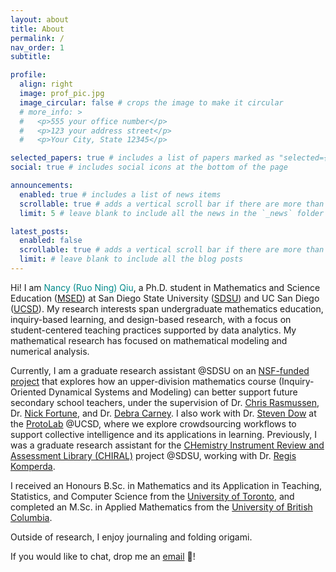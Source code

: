 ```yaml
---
layout: about
title: About
permalink: /
nav_order: 1
subtitle: 

profile:
  align: right
  image: prof_pic.jpg
  image_circular: false # crops the image to make it circular
  # more_info: >
  #   <p>555 your office number</p>
  #   <p>123 your address street</p>
  #   <p>Your City, State 12345</p>

selected_papers: true # includes a list of papers marked as "selected={true}"
social: true # includes social icons at the bottom of the page

announcements:
  enabled: true # includes a list of news items
  scrollable: true # adds a vertical scroll bar if there are more than 3 news items
  limit: 5 # leave blank to include all the news in the `_news` folder

latest_posts:
  enabled: false
  scrollable: true # adds a vertical scroll bar if there are more than 3 new posts items
  limit: # leave blank to include all the blog posts
---
```


Hi! I am <span style="color: #008B8B;">Nancy (Ruo Ning) Qiu</span>, a Ph.D. student in Mathematics and Science Education ([MSED](https://sci.sdsu.edu/crmse/msed/home.html)) at San Diego State University ([SDSU](https://www.sdsu.edu/)) and UC San Diego ([UCSD](https://ucsd.edu/)). My research interests span undergraduate mathematics education, inquiry-based learning, and design-based research, with a focus on student-centered teaching practices supported by data analytics. My mathematical research has focused on mathematical modeling and numerical analysis.

Currently, I am a graduate research assistant @SDSU on an [NSF-funded project](https://crmse.sdsu.edu/directory/projects/making-math-more-relevant) that explores how an upper-division mathematics course (Inquiry-Oriented Dynamical Systems and Modeling) can better support future secondary school teachers, under the supervision of Dr. [Chris Rasmussen](https://crmse.sdsu.edu/directory/rasmussen-chris), Dr. [Nick Fortune](https://www.wku.edu/math/facultystaff/nicholas_fortune), and Dr. [Debra Carney](https://ams.mines.edu/project/carney-debra/). 
I also work with Dr. [Steven Dow](https://spdow.ucsd.edu/) at the [ProtoLab](https://protolab.ucsd.edu/) @UCSD, where we explore crowdsourcing workflows to support collective intelligence and its applications in learning. 
Previously, I was a graduate research assistant for the [CHemistry Instrument Review and Assessment Library (CHIRAL)](https://komperda-cer.sdsu.edu/current-projects/#CHIRAL) project @SDSU, working with Dr. [Regis Komperda](https://www.chemistry.sdsu.edu/faculty/index.php?name=Komperda).

I received an Honours B.Sc. in Mathematics and its Application in Teaching, Statistics, and Computer Science from the [University of Toronto](https://www.utoronto.ca/), and completed an M.Sc. in Applied Mathematics from the [University of British Columbia](https://www.ubc.ca/).

Outside of research, I enjoy journaling and folding origami.

If you would like to chat, drop me an [email](mailto:r1qiu@ucsd.edu) :email:!
